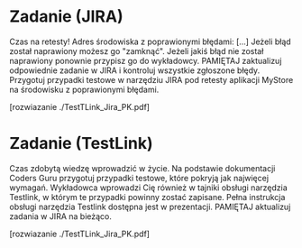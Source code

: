 # Zadanie (JIRA)

Czas na retesty!
Adres środowiska z poprawionymi błędami: [...]
Jeżeli błąd został naprawiony możesz go "zamknąć".
Jeżeli jakiś błąd nie został naprawiony ponownie przypisz go do wykładowcy.
PAMIĘTAJ zaktualizuj odpowiednie zadanie w JIRA i kontroluj wszystkie zgłoszone błędy.
Przygotuj przypadki testowe w narzędziu JIRA pod retesty aplikacji MyStore na środowisku z poprawionymi błędami.

[rozwiazanie ./TestTLink_Jira_PK.pdf] 

# Zadanie (TestLink)

Czas zdobytą wiedzę wprowadzić w życie. Na podstawie dokumentacji Coders Guru przygotuj
przypadki testowe, które pokryją jak najwięcej wymagań.
Wykładowca wprowadzi Cię również w tajniki obsługi narzędzia Testlink, w którym te przypadki
powinny zostać zapisane.
Pełna instrukcja obsługi narzędzia Testlink dostępna jest w prezentacji.
PAMIĘTAJ aktualizuj zadania w JIRA na bieżąco.

[rozwiazanie ./TestTLink_Jira_PK.pdf] 
